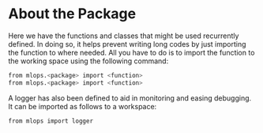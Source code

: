 # About the Package

Here we have the functions and classes that might be used recurrently defined. In doing so, it helps prevent writing long codes by just importing the function to where needed. All you have to do is to import the function to the working space using the following command:

```bash
from mlops.<package> import <function>
from mlops.<package> import <function>
```

A logger has also been defined to aid in monitoring and easing debugging. It can be imported as follows to a workspace:

```bash
from mlops import logger
```